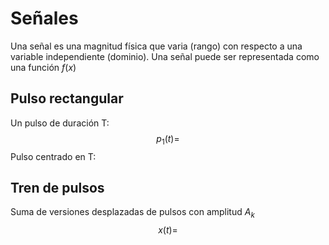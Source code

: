 # Señales
Una señal es una magnitud física que varia (rango) con  respecto a una variable independiente (dominio). Una señal puede ser representada como una función $f(x)$
## Pulso rectangular
Un pulso de duración T:
$$p_1(t) = $$
Pulso centrado en T:

## Tren de pulsos
Suma de versiones desplazadas de pulsos con amplitud $A_k$
$$x(t) = $$